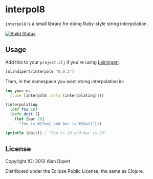 # interpol8

`interpol8` is a small library for doing Ruby-style string
interpolation.

[![Build Status](https://secure.travis-ci.org/alandipert/interpol8.png?branch=master)](http://travis-ci.org/alandipert/interpol8)

## Usage

Add this to your `project.clj` if you're using [Leiningen](https://github.com/technomancy/leiningen/):

```clojure
[alandipert/interpol8 "0.0.1"]
```

Then, in the namespace you want string interpolation in:

```clojure
(ns your-ns
  (:use [interpol8 :only (interpolating)]))

(interpolating
  (def foo 10)
  (defn doit []
    (let [bar 20]
      "foo is #{foo} and bar is #{bar}")))

(println (doit)) ; "foo is 10 and bar is 20"
```

## License

Copyright (C) 2012 Alan Dipert

Distributed under the Eclipse Public License, the same as Clojure.
